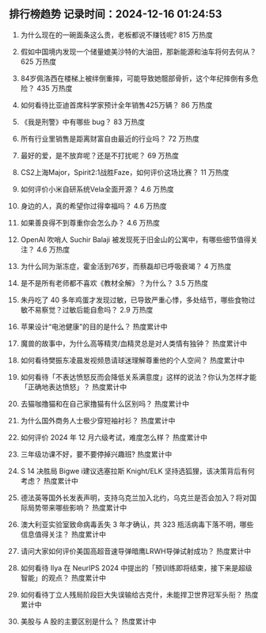 
## 排行榜趋势 记录时间：2024-12-16 01:24:53
  
  1. 为什么现在的一碗面条这么贵，老板都说不赚钱呢? 815 万热度
    
  2. 假如中国境内发现一个储量媲美沙特的大油田，那新能源和油车将何去何从？ 625 万热度
    
  3. 84岁佩洛西在楼梯上被绊倒重摔，可能导致她髋部骨折，这个年纪摔倒有多危险？ 435 万热度
    
  4. 如何看待比亚迪首席科学家预计全年销售425万辆？ 86 万热度
    
  5. 《我是刑警》中有哪些 bug？ 83 万热度
    
  6. 所有行业里销售是距离财富自由最近的行业吗？ 72 万热度
    
  7. 最好的爱，是不放弃呢？还是不打扰呢？ 69 万热度
    
  8. CS2上海Major，Spirit2:1战胜Faze，如何评价这场比赛？ 11 万热度
    
  9. 如何评价小米自研系统Vela全面开源？ 4.6 万热度
    
  10. 身边的人，真的希望你过得幸福吗？ 4.6 万热度
    
  11. 如果善良得不到尊重你会怎么办？ 4.6 万热度
    
  12. OpenAI 吹哨人 Suchir Balaji 被发现死于旧金山的公寓中，有哪些细节值得关注？ 4.6 万热度
    
  13. 为什么同为渐冻症，霍金活到76岁，而蔡磊却已呼吸衰竭？ 4 万热度
    
  14. 是不是所有老师都不喜欢《教材全解》？为什么？ 3.5 万热度
    
  15. 朱丹吃了 40 多年鸡蛋才发现过敏，已导致严重心悸，多处结节，哪些食物过敏不易察觉？过敏后能自愈吗？ 2.9 万热度
    
  16. 苹果设计“电池健康”的目的是什么？ 热度累计中
    
  17. 魔兽的故事中，为什么高等精灵/血精灵总是对人类情有独钟？ 热度累计中
    
  18. 如何看待樊振东凌晨发视频恳请球迷理解尊重他的个人空间？ 热度累计中
    
  19. 如何看待「不表达愤怒反而会降低关系满意度」这样的说法？你认为怎样才能「正确地表达愤怒」？ 热度累计中
    
  20. 去猫咖撸猫和在自己家撸猫有什么区别吗？ 热度累计中
    
  21. 为什么国外商务人士极少穿短袖衬衫？ 热度累计中
    
  22. 如何评价 2024 年 12 月六级考试，难度怎么样？ 热度累计中
    
  23. 三年级功课不好，要不要停掉兴趣班? 热度累计中
    
  24. S 14 决胜局 Bigwe i建议选塞拉斯 Knight/ELK 坚持选狐狸，该决策背后有何考虑？ 热度累计中
    
  25. 德法英等国外长发表声明，支持乌克兰加入北约，乌克兰是否会加入？将对国际局势带来哪些影响？ 热度累计中
    
  26. 澳大利亚实验室致命病毒丢失 3 年才确认，共 323 瓶活病毒下落不明，哪些信息值得关注？ 热度累计中
    
  27. 请问大家如何评价美国高超音速导弹暗鹰LRWH导弹试射成功？ 热度累计中
    
  28. 如何看待 Ilya 在 NeurIPS 2024 中提出的「预训练即将结束，接下来是超级智能」的观点？ 热度累计中
    
  29. 如何看待丁立人残局阶段巨大失误输给古克什，未能捍卫世界冠军头衔？ 热度累计中
    
  30. 美股与 A 股的主要区别是什么？ 热度累计中
    